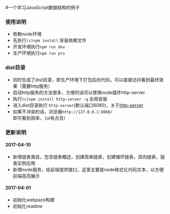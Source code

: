 #一个学习JavaScript数据结构的例子


### 使用说明

* 依赖node环境 
* 先执行`(c)npm install` 安装依赖文件
* 开发环境执行`npm run dev`
* 生产环境执行`npm run pro`

### dist目录

* 同时生成了dist目录，即生产环境下打包后的代码，可以直接访问看到最终效果（需要http服务）
* 启动http服务的方法很多，方便的话可以使用node插件http-server 
* 执行`(c)npm install http-server -g` 全局安装
* 进入dist目录执行 `http-server`(默认端口8080)，关于[http-server](https://www.npmjs.com/package/http-server)
* 如果不冲突的话，浏览器`http://127.0.0.1:8080/`即可看到效率，（ui有点丑）


### 更新说明

#### 2017-04-10

* 新增链表类目，包含链表概述，创建简单链表，创建循环链表，双向链表，链表实例应用
* 新增node服务，给前端提供接口，这里主要是node格式化代码文本，以方便前端高亮展示

#### 2017-04-01
* 初始化webpack构建
* 初始化readme